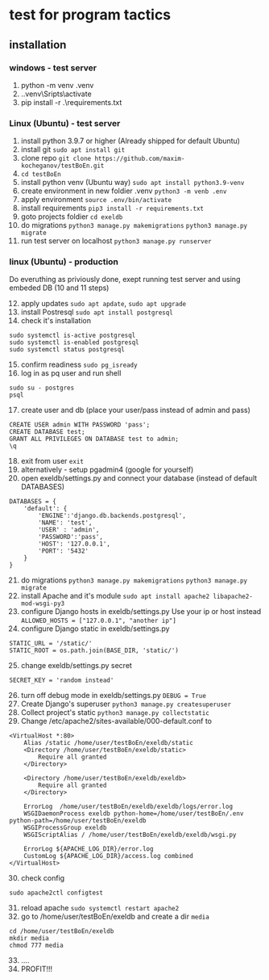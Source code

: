# test for program tactics

## installation

### windows - test server
1) python -m venv .venv
2) .\.venv\Sripts\activate
3) pip install -r .\requirements.txt

### Linux (Ubuntu) - test server
1) install python 3.9.7 or higher (Already shipped for default Ubuntu)
2) install git 
`sudo apt install git`
3) clone repo
`git clone https://github.com/maxim-kocheganov/testBoEn.git`
4) `cd testBoEn`
5) install python venv (Ubuntu way)
`sudo apt install python3.9-venv`
6) create environment in new foldier .venv
`python3 -m venb .env`
7) apply environment
`source .env/bin/activate`
8) install requirements
`pip3 install -r requirements.txt`
9) goto projects foldier
`cd exeldb`
10) do migrations
`python3 manage.py makemigrations`
`python3 manage.py migrate`
11) run test server on localhost
`python3 manage.py runserver`

### linux (Ubuntu) - production
Do everuthing as priviously done, exept running test server and using embeded DB (10 and 11 steps)

12) apply updates 
`sudo apt apdate`, `sudo apt upgrade`
13) install Postresql `sudo apt install postgresql`
14) check it's installation
```
sudo systemctl is-active postgresql
sudo systemctl is-enabled postgresql
sudo systemctl status postgresql
```
15) confirm readiness
`sudo pg_isready`
16) log in as pq user and run shell
```
sudo su - postgres
psql
```
17) create user and db (place your user/pass instead of admin and pass)
```
CREATE USER admin WITH PASSWORD 'pass';
CREATE DATABASE test;
GRANT ALL PRIVILEGES ON DATABASE test to admin;
\q
```
18) exit from user
`exit`
19) alternatively - setup pgadmin4 (google for yourself)
20) open exeldb/settings.py and connect your database (instead of default DATABASES)
```
DATABASES = {
    'default': {
        'ENGINE':'django.db.backends.postgresql',
        'NAME': 'test',
        'USER' : 'admin',
        'PASSWORD':'pass',
        'HOST': '127.0.0.1',
        'PORT': '5432'
    }
}
```
21) do migrations
`python3 manage.py makemigrations`
`python3 manage.py migrate`
22) install Apache and it's module
`sudo apt install apache2 libapache2-mod-wsgi-py3`
23) configure Django hosts in exeldb/settings.py Use your ip or host instead
`ALLOWED_HOSTS = ["127.0.0.1", "another ip"]`
24) configure Django static in exeldb/settings.py
```
STATIC_URL = '/static/'
STATIC_ROOT = os.path.join(BASE_DIR, 'static/')
```
25) change exeldb/settings.py secret
```
SECRET_KEY = 'random instead'
```
26) turn off debug mode in  exeldb/settings.py
`DEBUG = True`
27) Create Django's superuser
`python3 manage.py createsuperuser`
28) Collect project's static
`python3 manage.py collectstatic`
29) Change /etc/apache2/sites-available/000-default.conf to
```
<VirtualHost *:80>
	Alias /static /home/user/testBoEn/exeldb/static
	<Directory /home/user/testBoEn/exeldb/static>
		Require all granted
	</Directory>

	<Directory /home/user/testBoEn/exeldb/exeldb>
		Require all granted
	</Directory>

	ErrorLog  /home/user/testBoEn/exeldb/exeldb/logs/error.log
	WSGIDaemonProcess exeldb python-home=/home/user/testBoEn/.env python-path=/home/user/testBoEn/exeldb
	WSGIProcessGroup exeldb
	WSGIScriptAlias / /home/user/testBoEn/exeldb/exeldb/wsgi.py

	ErrorLog ${APACHE_LOG_DIR}/error.log
	CustomLog ${APACHE_LOG_DIR}/access.log combined
</VirtualHost>
```
30) check config
```
sudo apache2ctl configtest
```
31) reload apache
`sudo systemctl restart apache2`
32) go to /home/user/testBoEn/exeldb and create a dir `media`
```
cd /home/user/testBoEn/exeldb
mkdir media
chmod 777 media
```
33) ....
34) PROFIT!!!